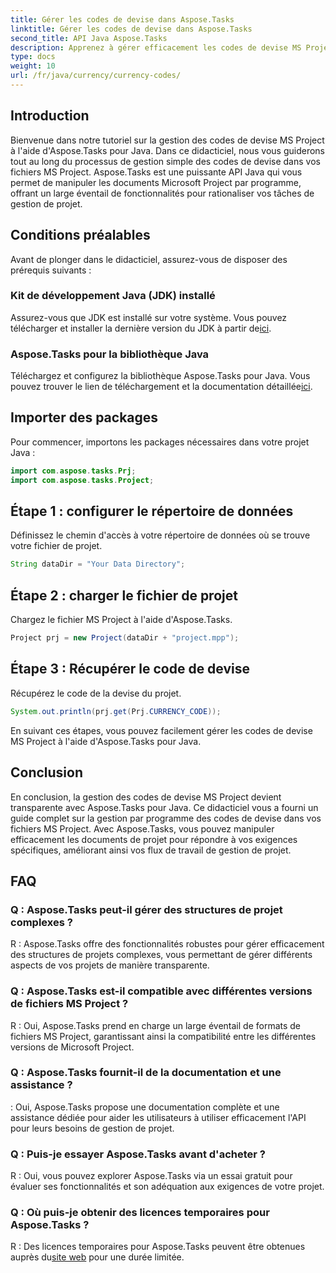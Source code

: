 ```yaml
---
title: Gérer les codes de devise dans Aspose.Tasks
linktitle: Gérer les codes de devise dans Aspose.Tasks
second_title: API Java Aspose.Tasks
description: Apprenez à gérer efficacement les codes de devise MS Project à l'aide d'Aspose.Tasks pour Java. Rationalisez vos tâches de gestion de projet sans effort.
type: docs
weight: 10
url: /fr/java/currency/currency-codes/
---
```

## Introduction
Bienvenue dans notre tutoriel sur la gestion des codes de devise MS Project à l'aide d'Aspose.Tasks pour Java. Dans ce didacticiel, nous vous guiderons tout au long du processus de gestion simple des codes de devise dans vos fichiers MS Project. Aspose.Tasks est une puissante API Java qui vous permet de manipuler les documents Microsoft Project par programme, offrant un large éventail de fonctionnalités pour rationaliser vos tâches de gestion de projet.
## Conditions préalables
Avant de plonger dans le didacticiel, assurez-vous de disposer des prérequis suivants :
### Kit de développement Java (JDK) installé
Assurez-vous que JDK est installé sur votre système. Vous pouvez télécharger et installer la dernière version du JDK à partir de[ici](https://www.oracle.com/java/technologies/javase-jdk11-downloads.html).
### Aspose.Tasks pour la bibliothèque Java
 Téléchargez et configurez la bibliothèque Aspose.Tasks pour Java. Vous pouvez trouver le lien de téléchargement et la documentation détaillée[ici](https://reference.aspose.com/tasks/java/).

## Importer des packages
Pour commencer, importons les packages nécessaires dans votre projet Java :
```java
import com.aspose.tasks.Prj;
import com.aspose.tasks.Project;
```

## Étape 1 : configurer le répertoire de données
Définissez le chemin d'accès à votre répertoire de données où se trouve votre fichier de projet.
```java
String dataDir = "Your Data Directory";
```
## Étape 2 : charger le fichier de projet
Chargez le fichier MS Project à l'aide d'Aspose.Tasks.
```java
Project prj = new Project(dataDir + "project.mpp");
```
## Étape 3 : Récupérer le code de devise
Récupérez le code de la devise du projet.
```java
System.out.println(prj.get(Prj.CURRENCY_CODE));
```
En suivant ces étapes, vous pouvez facilement gérer les codes de devise MS Project à l'aide d'Aspose.Tasks pour Java.

## Conclusion
En conclusion, la gestion des codes de devise MS Project devient transparente avec Aspose.Tasks pour Java. Ce didacticiel vous a fourni un guide complet sur la gestion par programme des codes de devise dans vos fichiers MS Project. Avec Aspose.Tasks, vous pouvez manipuler efficacement les documents de projet pour répondre à vos exigences spécifiques, améliorant ainsi vos flux de travail de gestion de projet.
## FAQ
### Q : Aspose.Tasks peut-il gérer des structures de projet complexes ?
R : Aspose.Tasks offre des fonctionnalités robustes pour gérer efficacement des structures de projets complexes, vous permettant de gérer différents aspects de vos projets de manière transparente.
### Q : Aspose.Tasks est-il compatible avec différentes versions de fichiers MS Project ?
R : Oui, Aspose.Tasks prend en charge un large éventail de formats de fichiers MS Project, garantissant ainsi la compatibilité entre les différentes versions de Microsoft Project.
### Q : Aspose.Tasks fournit-il de la documentation et une assistance ?
: Oui, Aspose.Tasks propose une documentation complète et une assistance dédiée pour aider les utilisateurs à utiliser efficacement l'API pour leurs besoins de gestion de projet.
### Q : Puis-je essayer Aspose.Tasks avant d'acheter ?
R : Oui, vous pouvez explorer Aspose.Tasks via un essai gratuit pour évaluer ses fonctionnalités et son adéquation aux exigences de votre projet.
### Q : Où puis-je obtenir des licences temporaires pour Aspose.Tasks ?
 R : Des licences temporaires pour Aspose.Tasks peuvent être obtenues auprès du[site web](https://purchase.aspose.com/temporary-license/) pour une durée limitée.
